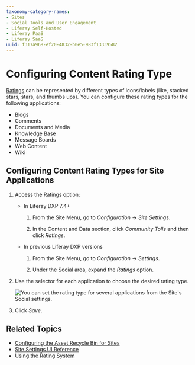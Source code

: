 ```yaml
---
taxonomy-category-names:
- Sites
- Social Tools and User Engagement
- Liferay Self-Hosted
- Liferay PaaS
- Liferay SaaS
uuid: f317a968-ef20-4832-b0e5-983f13339582
---
```


# Configuring Content Rating Type

[Ratings](../../../collaboration-and-social/social-tools/using-the-ratings-system.md) can be represented by different types of icons/labels (like, stacked stars, stars, and thumbs ups). You can configure these rating types for the following applications:

- Blogs
- Comments
- Documents and Media
- Knowledge Base
- Message Boards
- Web Content
- Wiki

## Configuring Content Rating Types for Site Applications

1. Access the Ratings option:

   -  In Liferay DXP 7.4+

      1. From the Site Menu, go to *Configuration* &rarr; *Site Settings*.

      1. In the Content and Data section, click *Community Tolls* and then click *Ratings*.

   -  In previous Liferay DXP versions

      1. From the Site Menu, go to *Configuration* &rarr; *Settings*.

      1. Under the Social area, expand the *Ratings* option.

1. Use the selector for each application to choose the desired rating type.

   ![You can set the rating type for several applications from the Site's Social settings.](./configuring-content-ratings-type/images/01.png)

1. Click *Save*.

## Related Topics

- [Configuring the Asset Recycle Bin for Sites](./configuring-the-asset-recycle-bin-for-sites.md)
- [Site Settings UI Reference](../site-settings-ui-reference.md)
- [Using the Rating System](../../../collaboration-and-social/social-tools/using-the-ratings-system.md)
